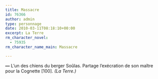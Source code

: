 ```yaml
---
title: Massacre
id: 76366
author: admin
type: personnage
date: 2010-03-11T08:18:10+00:00
excerpt: La Terre
rm_character_novel:
  - 75935
rm_character_name_main: Massacre

---
```

**—** L’un des chiens du berger Soûlas. Partage l’exécration de son maître pour la Cognette [100]. _(La Terre.)_